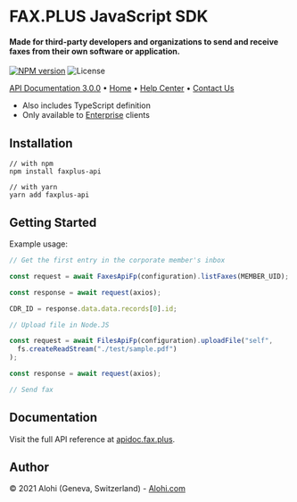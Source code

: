# FAX.PLUS JavaScript SDK

<p>
  <h4>Made for third-party developers and organizations to send and receive faxes from their own software or application.</h4>
  <p>
    <a href="#"><img src="https://img.shields.io/npm/v/faxplus-api?style=flat-square" alt="NPM version"></img></a>
    <img src="https://img.shields.io/badge/license-MIT-green.svg?style=flat-square" alt="License">
  </p>
</p>

<p>
  <a href="https://apidoc.fax.plus" target="_blank">API Documentation 3.0.0</a>  •
  <a href="https://www.fax.plus" target="_blank">Home</a>  •
  <a href="https://www.fax.plus/help/" target="_blank">Help Center</a>  •
  <a href="https://www.fax.plus/contact-us/" target="_blank">Contact Us</a>
</p>

- Also includes TypeScript definition
- Only available to [Enterprise](https://www.fax.plus/pricing/) clients


## Installation

```
// with npm
npm install faxplus-api

// with yarn
yarn add faxplus-api
```

## Getting Started

Example usage:

```js
// Get the first entry in the corporate member's inbox

const request = await FaxesApiFp(configuration).listFaxes(MEMBER_UID);

const response = await request(axios);

CDR_ID = response.data.data.records[0].id;

// Upload file in Node.JS

const request = await FilesApiFp(configuration).uploadFile("self",
  fs.createReadStream("./test/sample.pdf")
);

const response = await request(axios);

// Send fax

```

## Documentation
Visit the full API reference at [apidoc.fax.plus](https://apidoc.fax.plus).

## Author
© 2021 Alohi (Geneva, Switzerland) - [Alohi.com](https://alohi.com)
